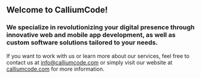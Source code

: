 ## Welcome to CalliumCode!

### We specialize in revolutionizing your digital presence through innovative web and mobile app development, as well as custom software solutions tailored to your needs.

If you want to work with us or learn more about our services, feel free to contact us at [info@calliumcode.com](mailto:info@calliumcode.com) or simply visit our website at [calliumcode.com](https://calliumcode.com/) for more information.
